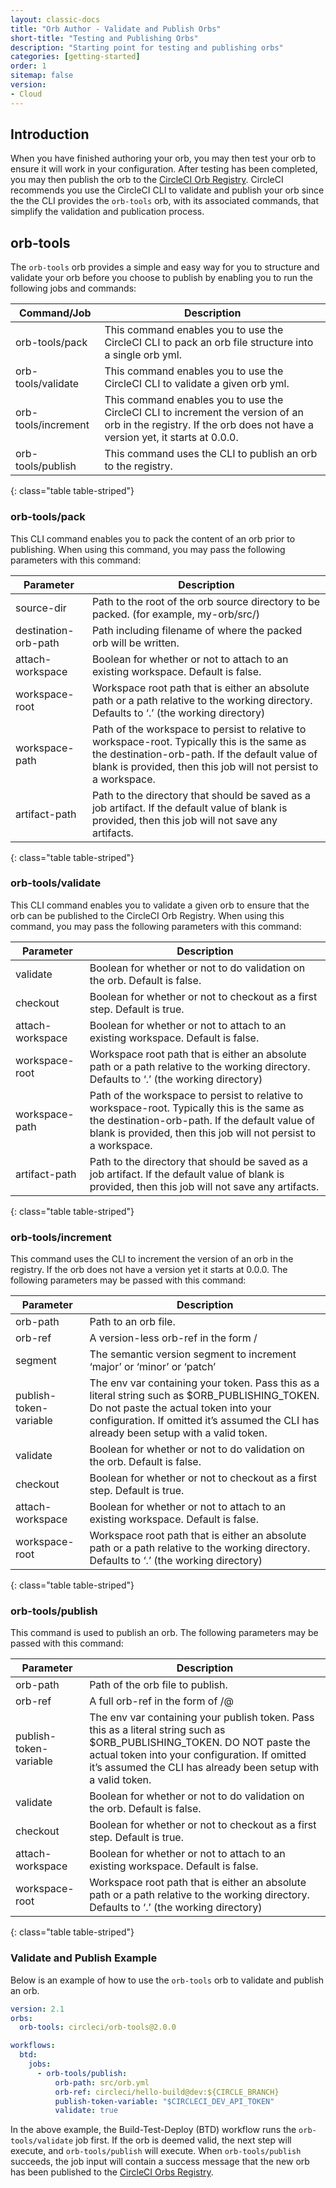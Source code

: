 ```yaml
---
layout: classic-docs
title: "Orb Author - Validate and Publish Orbs"
short-title: "Testing and Publishing Orbs"
description: "Starting point for testing and publishing orbs"
categories: [getting-started]
order: 1
sitemap: false
version:
- Cloud
---
```


## Introduction

When you have finished authoring your orb, you may then test your orb to ensure it will work in your configuration. After testing has been completed, you may then publish the orb to the [CircleCI Orb Registry](https://circleci.com/orbs/registry/). CircleCI recommends you use the CircleCI CLI to validate and publish your orb since the the CLI provides the `orb-tools` orb, with its associated commands, that simplify the validation and publication process.

## orb-tools

The `orb-tools` orb provides a simple and easy way for you to structure and validate your orb before you choose to publish by enabling you to run the following jobs and commands:

Command/Job | Description
------------|-----------
orb-tools/pack | This command enables you to use the CircleCI CLI to pack an orb file structure into a single orb yml.
orb-tools/validate | This command enables you to use the CircleCI CLI to validate a given orb yml.
orb-tools/increment | This command enables you to use the CircleCI CLI to increment the version of an orb in the registry. If the orb does not have a version yet, it starts at 0.0.0.
orb-tools/publish | This command uses the CLI to publish an orb to the registry.
{: class="table table-striped"}

### orb-tools/pack

This CLI command enables you to pack the content of an orb prior to publishing. When using this command, you may pass the following parameters with this command:

Parameter | Description
------------|-----------
source-dir | Path to the root of the orb source directory to be packed. (for example, my-orb/src/)
destination-orb-path | Path including filename of where the packed orb will be written.
attach-workspace | Boolean for whether or not to attach to an existing workspace. Default is false.
workspace-root | Workspace root path that is either an absolute path or a path relative to the working directory. Defaults to ‘.’ (the working directory)
workspace-path | Path of the workspace to persist to relative to workspace-root. Typically this is the same as the destination-orb-path. If the default value of blank is provided, then this job will not persist to a workspace.
artifact-path | Path to the directory that should be saved as a job artifact. If the default value of blank is provided, then this job will not save any artifacts.
{: class="table table-striped"}

### orb-tools/validate

This CLI command enables you to validate a given orb to ensure that the orb can be published to the CircleCI Orb Registry. When using this command, you may pass the following parameters with this command:

Parameter | Description
------------|-----------
validate | Boolean for whether or not to do validation on the orb. Default is false.
checkout | Boolean for whether or not to checkout as a first step. Default is true.
attach-workspace | Boolean for whether or not to attach to an existing workspace. Default is false.
workspace-root | Workspace root path that is either an absolute path or a path relative to the working directory. Defaults to ‘.’ (the working directory)
workspace-path | Path of the workspace to persist to relative to workspace-root. Typically this is the same as the destination-orb-path. If the default value of blank is provided, then this job will not persist to a workspace.
artifact-path | Path to the directory that should be saved as a job artifact. If the default value of blank is provided, then this job will not save any artifacts.
{: class="table table-striped"}

### orb-tools/increment

This command uses the CLI to increment the version of an orb in the registry. If the orb does not have a version yet it starts at 0.0.0. The following parameters may be passed with this command:

Parameter | Description
------------|-----------
orb-path | Path to an orb file.
orb-ref | A version-less orb-ref in the form /
segment | The semantic version segment to increment ‘major’ or ‘minor’ or ‘patch’
publish-token-variable | The env var containing your token. Pass this as a literal string such as $ORB_PUBLISHING_TOKEN. Do not paste the actual token into your configuration. If omitted it’s assumed the CLI has already been setup with a valid token.
validate | Boolean for whether or not to do validation on the orb. Default is false.
checkout | Boolean for whether or not to checkout as a first step. Default is true.
attach-workspace | Boolean for whether or not to attach to an existing workspace. Default is false.
workspace-root | Workspace root path that is either an absolute path or a path relative to the working directory. Defaults to ‘.’ (the working directory)
{: class="table table-striped"}

### orb-tools/publish

This command is used to publish an orb. The following parameters may be passed with this command:

Parameter | Description
------------|-----------
orb-path | Path of the orb file to publish.
orb-ref | A full orb-ref in the form of /@
publish-token-variable | The env var containing your publish token. Pass this as a literal string such as $ORB_PUBLISHING_TOKEN. DO NOT paste the actual token into your configuration. If omitted it’s assumed the CLI has already been setup with a valid token.
validate | Boolean for whether or not to do validation on the orb. Default is false.
checkout | Boolean for whether or not to checkout as a first step. Default is true.
attach-workspace | Boolean for whether or not to attach to an existing workspace. Default is false.
workspace-root | Workspace root path that is either an absolute path or a path relative to the working directory. Defaults to ‘.’ (the working directory)
{: class="table table-striped"}

### Validate and Publish Example

Below is an example of how to use the `orb-tools` orb to validate and publish an orb.

```yaml
version: 2.1
orbs:
  orb-tools: circleci/orb-tools@2.0.0

workflows:
  btd:
    jobs:
      - orb-tools/publish:
          orb-path: src/orb.yml
          orb-ref: circleci/hello-build@dev:${CIRCLE_BRANCH}
          publish-token-variable: "$CIRCLECI_DEV_API_TOKEN"
          validate: true
```

In the above example, the Build-Test-Deploy (BTD) workflow runs the `orb-tools/validate` job first. If the orb is deemed valid, the next step will execute, and `orb-tools/publish` will execute. When `orb-tools/publish` succeeds, the job input will contain a success message that the new orb has been published to the [CircleCI Orbs Registry](https://circleci.com/orbs/registry/).

